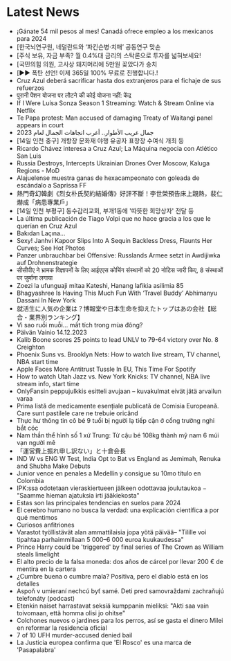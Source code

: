 # Latest News
-  ¡Gánate 54 mil pesos al mes! Canadá ofrece empleo a los mexicanos para 2024
-  [한국뇌연구원, 네덜란드와 ‘파킨슨병·치매’ 공동연구 맞손
-  [주식 보유, 자금 부족? 월 0.4%대 금리의 스탁론으로 투자를 넓혀보세요!
-  [국민의힘 의원, 고사상 돼지머리에 5만원 꽂았다가 송치
-  [▶▶ 폭탄 선언! 이제 365일 100% 무료로 진행합니다.!
-  Cruz Azul deberá sacrificar hasta dos extranjeros para el fichaje de sus refuerzos
-  पुरानी पेंशन योजना पर लौटने की कोई योजना नहीं: केंद्र
-  If I Were Luísa Sonza Season 1 Streaming: Watch & Stream Online via Netflix
-  Te Papa protest: Man accused of damaging Treaty of Waitangi panel appears in court
-  جمال غريب الأطوار.. أغرب اتجاهات الجمال لعام 2023
-  [14일 인천 중구] 개항장 문화재 야행 유공자 표창장 수여식 개최 등
-  Ricardo Chávez interesa a Cruz Azul; La Máquina negocia con Atlético San Luis
-  Russia Destroys, Intercepts Ukrainian Drones Over Moscow, Kaluga Regions - MoD
-  Alajuelense muestra ganas de hexacampeonato con goleada de escándalo a Saprissa FF
-  熱門奇幻韓劇《烈女朴氏契約結婚傳》好評不斷！李世榮預告床上親熱，裴仁爀成「病患專業戶」
-  [14일 인천 부평구] 동수감리교회, 부개1동에 '따뜻한 희망상자' 전달 등
-  La última publicación de Tiago Volpi que no hace gracia a los que le querían en Cruz Azul
-  Bakıdan Laçına...
-  Sexy! Janhvi Kapoor Slips Into A Sequin Backless Dress, Flaunts Her Curves; See Hot Photos
-  Panzer unbrauchbar bei Offensive: Russlands Armee setzt in Awdijiwka auf Drohnenstrategie
-  सीसीपीए ने भ्रामक विज्ञापनों के लिए आईएएस कोचिंग संस्थानों को 20 नोटिस जारी किए, 8 संस्थाओं पर जुर्माना लगाया
-  Zoezi la ufunguaji mitaa Kateshi, Hanang lafikia asilimia 85
-  Bhagyashree Is Having This Much Fun With ‘Travel Buddy’ Abhimanyu Dassani In New York
-  就活生に人気の企業は？博報堂や日本生命を抑えたトップはあの会社【総合・業界別ランキング】
-  Vì sao ruồi muỗi... mất tích trong mùa đông?
-  Päivän Vainio 14.12.2023
-  Kalib Boone scores 25 points to lead UNLV to 79-64 victory over No. 8 Creighton
-  Phoenix Suns vs. Brooklyn Nets: How to watch live stream, TV channel, NBA start time
-  Apple Faces More Antitrust Tussle In EU, This Time For Spotify
-  How to watch Utah Jazz vs. New York Knicks: TV channel, NBA live stream info, start time
-  OnlyFansin peppujulkkis esitteli avujaan – kuvakulmat eivät jätä arvailun varaa
-  Prima listă de medicamente esențiale publicată de Comisia Europeană. Care sunt pastilele care ne trebuie oricând
-  Thực hư thông tin cô bé 9 tuổi bị người lạ tiếp cận ở cổng trường nghi bắt cóc
-  Nam thần thể hình số 1 xứ Trung: Từ cậu bé 108kg thành mỹ nam 6 múi vạn người mê
-  「運営費上振れ申し訳ない」と十倉会長
-  IND W vs ENG W Test, India Opt to Bat vs England as Jemimah, Renuka and Shubha Make Debuts
-  Junior vence en penales a Medellín y consigue su 10mo título en Colombia
-  IPK:ssa odotetaan vieraskiertueen jälkeen odottavaa joulutaukoa − "Saamme hieman ajatuksia irti jääkiekosta"
-  Estas son las principales tendencias en suelos para 2024
-  El cerebro humano no busca la verdad: una explicación científica a por qué mentimos
-  Curiosos anfitriones
-  Varastot työllistävät alan ammattilaisia jopa yötä päivää– "Tilille voi tipahtaa parhaimmillaan 5 000–6 000 euroa kuukaudessa"
-  Prince Harry could be 'triggered' by final series of The Crown as William steals limelight
-  El alto precio de la falsa moneda: dos años de cárcel por llevar 200 € de mentira en la cartera
-  ¿Cumbre buena o cumbre mala? Positiva, pero el diablo está en los detalles
-  Aspoň v umieraní nechcú byť samé. Deti pred samovraždami zachraňujú telefonáty (podcast)
-  Etenkin naiset harrastavat seksiä kumppanin mieliksi: "Akti saa vain toivomaan, että homma olisi jo ohitse"
-  Colchones nuevos o jardines para los perros, así se gasta el dinero Milei en reformar la residencia oficial
-  7 of 10 UFH murder-accused denied bail
-  La Justicia europea confirma que 'El Rosco' es una marca de 'Pasapalabra'
